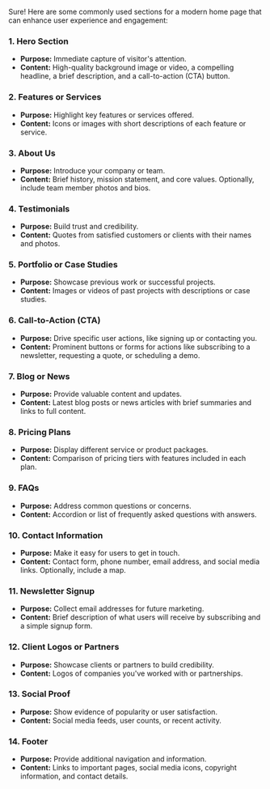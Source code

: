 Sure! Here are some commonly used sections for a modern home page that can enhance user experience and engagement:

### 1. **Hero Section**
   - **Purpose:** Immediate capture of visitor's attention.
   - **Content:** High-quality background image or video, a compelling headline, a brief description, and a call-to-action (CTA) button.

### 2. **Features or Services**
   - **Purpose:** Highlight key features or services offered.
   - **Content:** Icons or images with short descriptions of each feature or service.

### 3. **About Us**
   - **Purpose:** Introduce your company or team.
   - **Content:** Brief history, mission statement, and core values. Optionally, include team member photos and bios.

### 4. **Testimonials**
   - **Purpose:** Build trust and credibility.
   - **Content:** Quotes from satisfied customers or clients with their names and photos.

### 5. **Portfolio or Case Studies**
   - **Purpose:** Showcase previous work or successful projects.
   - **Content:** Images or videos of past projects with descriptions or case studies.

### 6. **Call-to-Action (CTA)**
   - **Purpose:** Drive specific user actions, like signing up or contacting you.
   - **Content:** Prominent buttons or forms for actions like subscribing to a newsletter, requesting a quote, or scheduling a demo.

### 7. **Blog or News**
   - **Purpose:** Provide valuable content and updates.
   - **Content:** Latest blog posts or news articles with brief summaries and links to full content.

### 8. **Pricing Plans**
   - **Purpose:** Display different service or product packages.
   - **Content:** Comparison of pricing tiers with features included in each plan.

### 9. **FAQs**
   - **Purpose:** Address common questions or concerns.
   - **Content:** Accordion or list of frequently asked questions with answers.

### 10. **Contact Information**
   - **Purpose:** Make it easy for users to get in touch.
   - **Content:** Contact form, phone number, email address, and social media links. Optionally, include a map.

### 11. **Newsletter Signup**
   - **Purpose:** Collect email addresses for future marketing.
   - **Content:** Brief description of what users will receive by subscribing and a simple signup form.

### 12. **Client Logos or Partners**
   - **Purpose:** Showcase clients or partners to build credibility.
   - **Content:** Logos of companies you've worked with or partnerships.

### 13. **Social Proof**
   - **Purpose:** Show evidence of popularity or user satisfaction.
   - **Content:** Social media feeds, user counts, or recent activity.

### 14. **Footer**
   - **Purpose:** Provide additional navigation and information.
   - **Content:** Links to important pages, social media icons, copyright information, and contact details.
